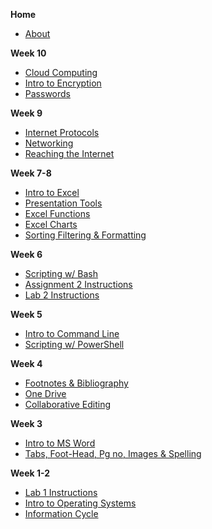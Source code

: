 **Home**
- [About](/)

**Week 10**
- [Cloud Computing](wk10/cloud_computing)
- [Intro to Encryption](wk10/intro_encryption)
- [Passwords](wk10/passwords)

**Week 9**
- [Internet Protocols](wk9/internet_protocols)
- [Networking](wk9/networking_pt1)
- [Reaching the Internet](wk9/reaching_internet)

**Week 7-8**
- [Intro to Excel](wk4/intro-excel)
- [Presentation Tools](wk4/presentation-software)
- [Excel Functions](wk5/excel_functions)
- [Excel Charts](wk5/excel_chart)
- [Sorting Filtering & Formatting](wk7/sorting-filtering-formatting)

**Week 6**
- [Scripting w/ Bash](wk6/bash_scripting)
- [Assignment 2 Instructions](wk7/pwsh_scripting_assignment)
- [Lab 2 Instructions](wk7/pwsh_scripting_lab)

**Week 5**
- [Intro to Command Line](wk7/intro-command-line)
- [Scripting w/ PowerShell](wk7/pwsh_scripting)

**Week 4**
- [Footnotes & Bibliography](wk4/footnotes-bibliography.md)
- [One Drive](wk3/one-drive.md)
- [Collaborative Editing](wk3/collaborative-editing.md)

**Week 3**
- [Intro to MS Word](wk2/intro-word.md)
- [Tabs, Foot-Head, Pg no, Images & Spelling](wk3/tab-foot-head-pg-images-review.md)

**Week 1-2**
- [Lab 1 Instructions](wk2/lab1-compression.md)
- [Intro to Operating Systems](wk2/operating_systems.md)
- [Information Cycle](wk1/information_cycle.md)
